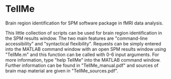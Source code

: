 # TellMe

Brain region identification for SPM software package in fMRI data analysis.

This little collection of scripts can be used for brain region identification in the SPM results window. The two main features are "command-line accessibility" and "syntactical flexibility". Requests can be simply entered into the MATLAB command window with an open SPM results window using "TellMe.m" and this function can be called with 0-6 input arguments. For more information, type "help TellMe" into the MATLAB command window. Further information can be found in "TellMe_manual.pdf" and sources of brain map material are given in "TellMe_sources.pdf".
